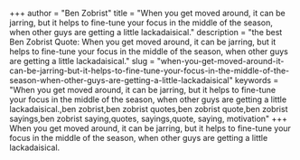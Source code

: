 +++
author = "Ben Zobrist"
title = "When you get moved around, it can be jarring, but it helps to fine-tune your focus in the middle of the season, when other guys are getting a little lackadaisical."
description = "the best Ben Zobrist Quote: When you get moved around, it can be jarring, but it helps to fine-tune your focus in the middle of the season, when other guys are getting a little lackadaisical."
slug = "when-you-get-moved-around-it-can-be-jarring-but-it-helps-to-fine-tune-your-focus-in-the-middle-of-the-season-when-other-guys-are-getting-a-little-lackadaisical"
keywords = "When you get moved around, it can be jarring, but it helps to fine-tune your focus in the middle of the season, when other guys are getting a little lackadaisical.,ben zobrist,ben zobrist quotes,ben zobrist quote,ben zobrist sayings,ben zobrist saying,quotes, sayings,quote, saying, motivation"
+++
When you get moved around, it can be jarring, but it helps to fine-tune your focus in the middle of the season, when other guys are getting a little lackadaisical.
